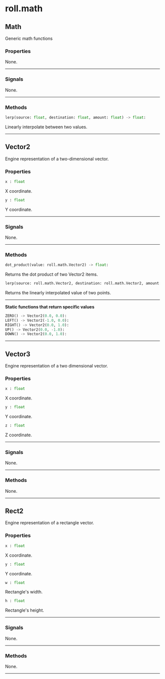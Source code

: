 # roll.math

## Math

Generic math functions

### Properties

None.

---

### Signals

None.

---

### Methods

```python
lerp(source: float, destination: float, amount: float) -> float:
```

Linearly interpolate between two values.

---

## Vector2

Engine representation of a two-dimensional vector.

### Properties

```python
x : float
```
X coordinate.

```python
y : float
```
Y coordinate.

---

### Signals

None.

---

### Methods

```python
dot_product(value: roll.math.Vector2) -> float:
```

Returns the dot product of two Vector2 items.

```python
lerp(source: roll.math.Vector2, destination: roll.math.Vector2, amount: float) -> roll.math.Vector2:
```

Returns the linearly interpolated value of two points.

---

**Static functions that return specific values**

```python
ZERO() -> Vector2(0.0, 0.0):
LEFT() -> Vector2(-1.0, 0.0):
RIGHT() -> Vector2(0.0, 1.0):
UP() -> Vector2(0.0, -1.0):
DOWN() -> Vector2(0.0, 1.0):
```

---

## Vector3

Engine representation of a two dimensional vector.

### Properties

```python
x : float
```

X coordinate.

```python
y : float
```

Y coordinate.

```python
z : float
```

Z coordinate.

---

### Signals

None.

---

### Methods

None.

---

## Rect2

Engine representation of a rectangle vector.

### Properties

```python
x : float
```

X coordinate.

```python
y : float
```

Y coordinate.

```python
w : float
```

Rectangle's width.

```python
h : float
```

Rectangle's height.

---

### Signals

None.

---

### Methods

None.

---
